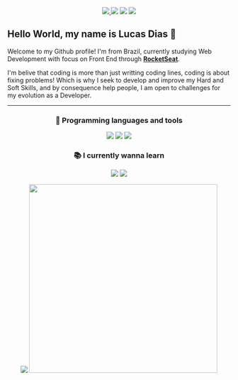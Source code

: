 <p align="center">
<a href="mailto:lucas.allx@hotmail.com"> <img src="https://img.shields.io/badge/-Email-D14836.svg?logo=gmail&style=plastic&logoColor=white" /> </a>
<a href="https://www.linkedin.com/in/lucas-dias-da-silva-118954199/" target="blank"><img src="https://img.shields.io/badge/-LinkedIn-007acc.svg?logo=linkedin&style=plastic"></a>
<a href="https://www.instagram.com/lucas_miauu/" target="blank"><img src="https://img.shields.io/badge/-Instagram-F73776.svg?logo=instagram&style=plastic&logoColor=white"></a>
 <a href="https://app.rocketseat.com.br/me/lucas-dias-03372" target="blank"><img src="https://img.shields.io/badge/-Rocketseat-41356b?style=flat-square&logo=Rocketseat&logoColor=white"></a>
</p>


## Hello World, my name is Lucas Dias 👊

Welcome to my Github profile!
I'm from Brazil, currently studying Web Development with focus on Front End through **[RocketSeat](https://rocketseat.com.br//)**.

I'm belive that coding is more than just writting coding lines, coding is about fixing problems! Which is why I seek to develop and improve my Hard and Soft Skills, and by consequence help people, I am open to challenges for my evolution as a Developer.

---

<h3 align="center">🚀 Programming languages and tools</h3>
<p align="center">

<img src="https://img.shields.io/badge/-HTML5-ec6231.svg?logo=Html5&style=flat-square&logoColor=white" />
<img src="https://img.shields.io/badge/-CSS3-007acc.svg?logo=Css3&style=flat-square" />
<img src="https://img.shields.io/badge/-Javascript-FFD700.svg?logo=Javascript&style=flat-square&logoColor=white" />
</p>


<h3 align="center">📚 I currently wanna learn</h3>
<p align="center">

<img src="https://img.shields.io/badge/-Nodejs-43853d?style=flat-square&logo=Node.js&logoColor=white"  />
<img src="https://img.shields.io/badge/-ReactJs-61DAFB?logo=react&logoColor=white&style=flat-square" />


</p>

<p align="center">
 <img src="https://github-readme-stats.vercel.app/api/top-langs/?username=Lucass2021&layout=compact"/> 
 <img src="https://github-readme-stats.vercel.app/api?username=Lucass2021&show_icons=true&theme=radical" width="425px" />
 </p>



